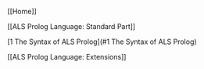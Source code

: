 [[Home]]

[[ALS Prolog Language: Standard Part]]

[1 The Syntax of ALS Prolog](#1 The Syntax of ALS Prolog)

[[ALS Prolog Language: Extensions]]